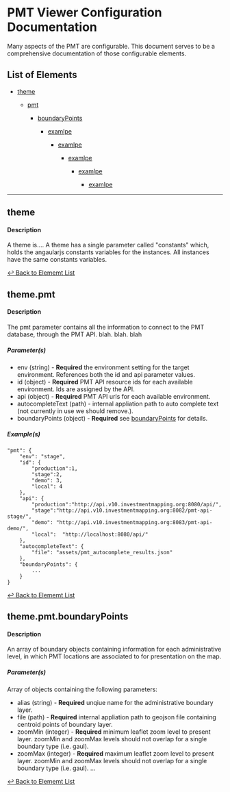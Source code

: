 # PMT Viewer Configuration Documentation

Many aspects of the PMT are configurable. This document serves to be a comprehensive
documentation of those configurable elements. 

## List of Elements

* [theme](#theme)

  * [pmt](#themepmt)

    * [boundaryPoints](#themepmtboundaryPoints)
      
      * [examlpe](#themepmtboundaryPoints)
        
        * [examlpe](#themepmtboundaryPoints)
          
          * [examlpe](#themepmtboundaryPoints)
            
            * [examlpe](#themepmtboundaryPoints)

              * [examlpe](#themepmtboundaryPoints)


* * * * *

## theme

#### Description

A theme is.... A theme has a single parameter called "constants" which,
holds the angaularjs constants variables for the instances. All instances
have the same constants variables.

[&larrhk; Back to Elememt List](#list-of-elements)

## theme.pmt

#### Description

The pmt parameter contains all the information to connect to the PMT database,
through the PMT API. blah. blah. blah

##### Parameter(s) 

* env (string) - **Required** the environment setting for the target environment. References both the id and api parameter values.
* id (object) - **Required** PMT API resource ids for each available environment. Ids are assigned by the API.
* api (object) - **Required** PMT API urls for each available environment.
* autocompleteText (path) - internal appliation path to auto complete text (not currently in use we should remove.).
* boundaryPoints (object) - **Required** see [boundaryPoints](#theme.pmt.boundaryPoints) for details.

##### Example(s)
```
"pmt": {    
    "env": "stage",
    "id": {
        "production":1,
        "stage":2,
        "demo": 3,
        "local": 4
    },
    "api": {
        "production":"http://api.v10.investmentmapping.org:8080/api/",
        "stage":"http://api.v10.investmentmapping.org:8082/pmt-api-stage/",
        "demo": "http://api.v10.investmentmapping.org:8083/pmt-api-demo/",
        "local":  "http://localhost:8080/api/"
    },
    "autocompleteText": {
        "file": "assets/pmt_autocomplete_results.json"
    },
    "boundaryPoints": {
        ...                        
    }
}

```

[&larrhk; Back to Elememt List](#list-of-elements)


## theme.pmt.boundaryPoints

#### Description

An array of boundary objects containing information for each administrative level,
in which PMT locations are associated to for presentation on the map.

##### Parameter(s) 

Array of objects containing the following parameters:

* alias (string) - **Required** unqiue name for the administrative boundary layer.
* file (path) - **Required** internal appliation path to geojson file containing centroid points of boundary layer.
* zoomMin (integer) - **Required** minimum leaflet zoom level to present layer. zoomMin and zoomMax levels should not overlap for a single boundary type (i.e. gaul).
* zoomMax (integer) - **Required** maximum leaflet zoom level to present layer. zoomMin and zoomMax levels should not overlap for a single boundary type (i.e. gaul).
...

[&larrhk; Back to Elememt List](#list-of-elements)


